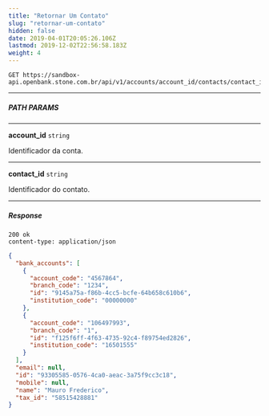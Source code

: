 ```yaml
---
title: "Retornar Um Contato"
slug: "retornar-um-contato"
hidden: false
date: 2019-04-01T20:05:26.106Z
lastmod: 2019-12-02T22:56:58.183Z
weight: 4
---
```


```http
GET https://sandbox-api.openbank.stone.com.br/api/v1/accounts/account_id/contacts/contact_id
```

---

##### PATH PARAMS

---

**account_id**  `string`

Identificador da conta.

---

**contact_id**  `string`

Identificador do contato.

---

##### Response

```http
200 ok
content-type: application/json
```

```JSON
{
  "bank_accounts": [
    {
      "account_code": "4567864",
      "branch_code": "1234",
      "id": "9145a75a-f86b-4cc5-bcfe-64b658c610b6",
      "institution_code": "00000000"
    },
    {
      "account_code": "106497993",
      "branch_code": "1",
      "id": "f125f6ff-4f63-4735-92c4-f89754ed2826",
      "institution_code": "16501555"
    }
  ],
  "email": null,
  "id": "93305585-0576-4ca0-aeac-3a75f9cc3c18",
  "mobile": null,
  "name": "Mauro Frederico",
  "tax_id": "58515428881"
}
```
